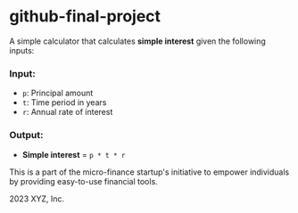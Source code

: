 # github-final-project

A simple calculator that calculates **simple interest** given the following inputs:

### Input:
- `p`: Principal amount
- `t`: Time period in years
- `r`: Annual rate of interest

### Output:
- **Simple interest** = `p * t * r`

This is a part of the micro-finance startup's initiative to empower individuals by providing easy-to-use financial tools.

2023 XYZ, Inc.
